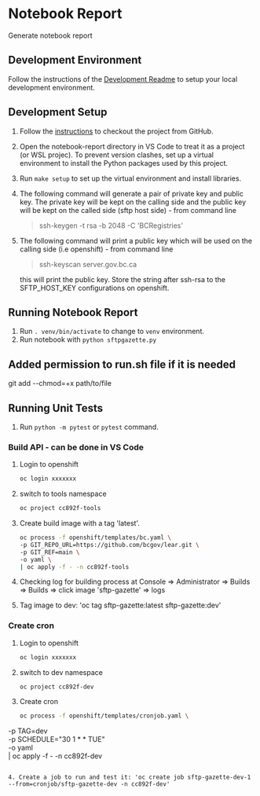 # Notebook Report

Generate notebook report

## Development Environment

Follow the instructions of the [Development Readme](https://github.com/bcgov/entity/blob/master/docs/development.md)
to setup your local development environment.

## Development Setup

1. Follow the [instructions](https://github.com/bcgov/entity/blob/master/docs/setup-forking-workflow.md) to checkout the project from GitHub.
2. Open the notebook-report directory in VS Code to treat it as a project (or WSL projec). To prevent version clashes, set up a virtual environment to install the Python packages used by this project.
3. Run `make setup` to set up the virtual environment and install libraries.
4. The following command will generate a pair of private key and public key. The private key will be kept on the calling side and the public key will be kept on the called side (sftp host side) - from command line
   > ssh-keygen -t rsa -b 2048 -C 'BCRegistries'
5. The following command will print a public key which will be used on the calling side (i.e openshift) - from command line
   > ssh-keyscan server.gov.bc.ca

   this will print the public key. Store the string after ssh-rsa to the SFTP_HOST_KEY configurations on openshift.

## Running Notebook Report

1. Run `. venv/bin/activate` to change to `venv` environment.
2. Run notebook with `python sftpgazette.py`

## Added permission to run.sh file if it is needed

git add --chmod=+x path/to/file

## Running Unit Tests

1. Run `python -m pytest` or `pytest` command.

### Build API - can be done in VS Code

1. Login to openshift

   ```sh
   oc login xxxxxxx
   ```

2. switch to tools namespace

   ```sh
   oc project cc892f-tools
   ```

3. Create build image with a tag 'latest'.

   ```sh   
   oc process -f openshift/templates/bc.yaml \
   -p GIT_REPO_URL=https://github.com/bcgov/lear.git \
   -p GIT_REF=main \
   -o yaml \
   | oc apply -f - -n cc892f-tools  
   ```
4. Checking log for building process at Console => Administrator => Builds => Builds => click image 'sftp-gazette' => logs

5. Tag image to dev: 'oc tag sftp-gazette:latest sftp-gazette:dev'


### Create cron

1. Login to openshift

   ```sh
   oc login xxxxxxx
   ```

2. switch to dev namespace

   ```sh
   oc project cc892f-dev
   ```

3. Create cron

   ```sh
   oc process -f openshift/templates/cronjob.yaml \
  -p TAG=dev \
  -p SCHEDULE="30 1 * * TUE" \
  -o yaml \
  | oc apply -f - -n cc892f-dev
  ```

4. Create a job to run and test it: 'oc create job sftp-gazette-dev-1 --from=cronjob/sftp-gazette-dev -n cc892f-dev'
